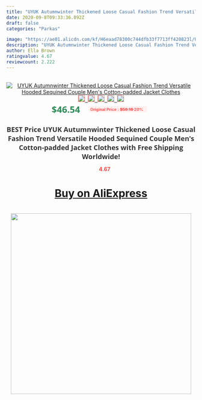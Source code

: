 ```yaml
---
title: "UYUK Autumnwinter Thickened Loose Casual Fashion Trend Versatile Hooded Sequined Couple Men's Cotton-padded Jacket Clothes"
date: 2020-09-8T09:33:36.892Z
draft: false
categories: "Parkas"

image: "https://ae01.alicdn.com/kf/H6eaad78300c744dfb33f7713ff420823l/UYUK-Autumn-winter-Thickened-Loose-Casual-Fashion-Trend-Versatile-Hooded-Sequined-Couple-Men-s-Cotton-padded.jpg"
description: "UYUK Autumnwinter Thickened Loose Casual Fashion Trend Versatile Hooded Sequined Couple Men's Cotton-padded Jacket Clothes"
author: Ella Brown
ratingvalue: 4.67
reviewcount: 2.222
---
```

<br>
<div style="text-align: center;">
<a href="https://s.click.aliexpress.com/e/_9ulEJ3" target="_blank" rel="nofollow noopener noreferrer"><img alt="UYUK Autumnwinter Thickened Loose Casual Fashion Trend Versatile Hooded Sequined Couple Men's Cotton-padded Jacket Clothes" class="magnifier-image" src="https://ae01.alicdn.com/kf/H6eaad78300c744dfb33f7713ff420823l/UYUK-Autumn-winter-Thickened-Loose-Casual-Fashion-Trend-Versatile-Hooded-Sequined-Couple-Men-s-Cotton-padded.jpg_640x640.jpg">
<br>
<img style="border:1px solid salmon" src="https://ae01.alicdn.com/kf/H6eaad78300c744dfb33f7713ff420823l/UYUK-Autumn-winter-Thickened-Loose-Casual-Fashion-Trend-Versatile-Hooded-Sequined-Couple-Men-s-Cotton-padded.jpg_120x120.jpg">&nbsp;&nbsp;<img style="border:1px solid salmon" src="https://ae01.alicdn.com/kf/H5c35dd4da9d746fb911509b026147f68M/UYUK-Autumn-winter-Thickened-Loose-Casual-Fashion-Trend-Versatile-Hooded-Sequined-Couple-Men-s-Cotton-padded.jpg_120x120.jpg">&nbsp;&nbsp;<img style="border:1px solid salmon" src="https://ae01.alicdn.com/kf/Hbc91dc4e5ee548e4b440d0f13b54e592P/UYUK-Autumn-winter-Thickened-Loose-Casual-Fashion-Trend-Versatile-Hooded-Sequined-Couple-Men-s-Cotton-padded.jpg_120x120.jpg">&nbsp;&nbsp;<img style="border:1px solid salmon" src="https://ae01.alicdn.com/kf/H5f564bbc4e3c4f50b987bbb944e44d67f/UYUK-Autumn-winter-Thickened-Loose-Casual-Fashion-Trend-Versatile-Hooded-Sequined-Couple-Men-s-Cotton-padded.jpg_120x120.jpg">&nbsp;&nbsp;<img style="border:1px solid salmon" src="https://ae01.alicdn.com/kf/H4781459d2ce94bf498e8af6e9695bbe1K/UYUK-Autumn-winter-Thickened-Loose-Casual-Fashion-Trend-Versatile-Hooded-Sequined-Couple-Men-s-Cotton-padded.jpg_120x120.jpg"></a></div><br0>
<div style="text-align: center;"><span style="background-color: white; border: 0px; box-sizing: border-box; color: seagreen; display: inline-block; font-family: &quot;open sans&quot; , &quot;arial&quot; , &quot;helvetica&quot; , sans-serif , &quot;heiti&quot;; font-size: 24px; font-stretch: inherit; font-weight: 700; line-height: inherit; margin: 0px 10px 0px 0px; padding: 0px; vertical-align: middle;">$46.54 </span>
<span style="background: rgb(255 , 241 , 241); border-radius: 3px; border: 0px; box-sizing: border-box; color: #ff4747; display: inline-block; font-family: inherit; font-size: 12px; font-stretch: inherit; font-style: inherit; font-variant: inherit; font-weight: 600; line-height: inherit; margin: 0px; padding: 2px 5px; transform: scale(0.9); vertical-align: middle;">Original Price : <b style="text-decoration: line-through;">$58.18 </b> 20%&nbsp;&nbsp;</span></div>
<h1 style="color: #333333; display: inline-block; font-family: &quot;open sans&quot; , &quot;arial&quot; , &quot;helvetica&quot; , sans-serif , &quot;heiti&quot;; font-size: 18px; font-stretch: inherit; font-weight: 700; text-align: center;">BEST Price UYUK Autumnwinter Thickened Loose Casual Fashion Trend Versatile Hooded Sequined Couple Men's Cotton-padded Jacket Clothes with Free Shipping Worldwide!</h1>
<div style="color: #ff4747; text-align: center;">
<img src="https://4.bp.blogspot.com/-M0ZcTcb-5uY/XleCXlxnR4I/AAAAAAAAAEc/OrjgMkXV1oMQFaCRZj5HQwOCBcu3w1FegCPcBGAYYCw/s1600/star.png" style="height: 15px;">&nbsp;<b>4.67</b></div>
<div class="button_cont" align="center"><a class="buynow_a" href="https://s.click.aliexpress.com/e/_9ulEJ3" target="_blank" rel="nofollow noopener noreferrer"><H1>Buy on AliExpress</H1></a></div><br>
<div class="separator" style="clear: both; text-align: center;">
<img src="https://lh3.googleusercontent.com/-pTy5HemUv9M/XlePHvY0dAI/AAAAAAAAAE4/0nX5iRUoIWY8eMW9Dpxeirr157OZliDIgCLcBGAsYHQ/s1600/badge.gif" width="480">
</div>
